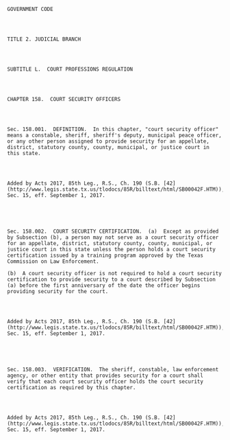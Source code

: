 ﻿
    
    
    	
    					
    
    
    GOVERNMENT CODE
    
      
    
    
    TITLE 2. JUDICIAL BRANCH
    
      
    
    
    SUBTITLE L.  COURT PROFESSIONS REGULATION
    
      
    
    
    CHAPTER 158.  COURT SECURITY OFFICERS
    
      
    
    
    Sec. 158.001.  DEFINITION.  In this chapter, "court security officer" means a constable, sheriff, sheriff's deputy, municipal peace officer, or any other person assigned to provide security for an appellate, district, statutory county, county, municipal, or justice court in this state.
    
    
    
    
    Added by Acts 2017, 85th Leg., R.S., Ch. 190 (S.B. [42](http://www.legis.state.tx.us/tlodocs/85R/billtext/html/SB00042F.HTM)), Sec. 15, eff. September 1, 2017.
    
    
    
    
    
    Sec. 158.002.  COURT SECURITY CERTIFICATION.  (a)  Except as provided by Subsection (b), a person may not serve as a court security officer for an appellate, district, statutory county, county, municipal, or justice court in this state unless the person holds a court security certification issued by a training program approved by the Texas Commission on Law Enforcement.
    
    (b)  A court security officer is not required to hold a court security certification to provide security to a court described by Subsection (a) before the first anniversary of the date the officer begins providing security for the court.
    
    
    
    
    Added by Acts 2017, 85th Leg., R.S., Ch. 190 (S.B. [42](http://www.legis.state.tx.us/tlodocs/85R/billtext/html/SB00042F.HTM)), Sec. 15, eff. September 1, 2017.
    
    
    
    
    
    Sec. 158.003.  VERIFICATION.  The sheriff, constable, law enforcement agency, or other entity that provides security for a court shall verify that each court security officer holds the court security certification as required by this chapter.
    
    
    
    
    Added by Acts 2017, 85th Leg., R.S., Ch. 190 (S.B. [42](http://www.legis.state.tx.us/tlodocs/85R/billtext/html/SB00042F.HTM)), Sec. 15, eff. September 1, 2017.
    
    
    
    
    				

